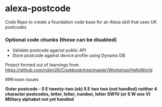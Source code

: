 # alexa-postcode
Code Repo to create a foundation code base for an Alexa skill that uses UK postcodes

### Optional code chunks (these can be disabled)

* Validate postcode against public API
* Store postcode against device profile using Dynamo DB

Project formed out of learnings from https://github.com/robm26/Cookbook/tree/master/Workshop/HelloWorld


##Known issues

**Outer postcode - S E twenty-two    (ok)
S E two two (not handled) neither 4 character postcodes, letter, letter, number, letter SW1V  (or S W one V)
Military alphabet not yet handled**
